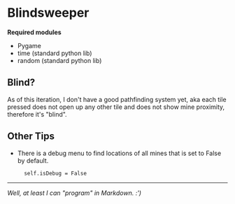 # Blindsweeper
**Required modules**
- Pygame
- time (standard python lib)
- random (standard python lib)

## Blind?
As of this iteration, I don't have a good pathfinding system yet, aka each tile pressed does not open up any other tile and does not show mine proximity, therefore it's "blind".

## Other Tips
- There is a debug menu to find locations of all mines that is set to False by default.

        self.isDebug = False
___
*Well, at least I can "program" in Markdown. :')*